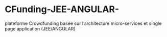 # CFunding-JEE-ANGULAR-
plateforme Crowdfunding basée sur l’architecture micro-services et single page application (JEE/ANGULAR)
